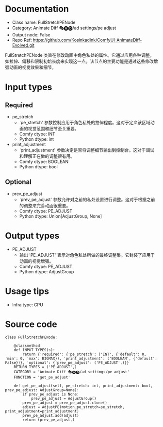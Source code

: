 # Documentation
- Class name: FullStretchPENode
- Category: Animate Diff 🎭🅐🅓/ad settings/pe adjust
- Output node: False
- Repo Ref: https://github.com/Kosinkadink/ComfyUI-AnimateDiff-Evolved.git

FullStretchPENode 类旨在修改动画中角色私处的属性。它通过应用各种调整，如拉伸、偏移和限制初始长度来实现这一点。该节点的主要功能是通过这些修改增强动画的视觉效果和细节。

# Input types
## Required
- pe_stretch
    - 'pe_stretch' 参数控制应用于角色私处的拉伸程度。这对于定义该区域动画的视觉范围和细节至关重要。
    - Comfy dtype: INT
    - Python dtype: int
- print_adjustment
    - 'print_adjustment' 参数决定是否将调整细节输出到控制台。这对于调试和理解正在做的调整很有用。
    - Comfy dtype: BOOLEAN
    - Python dtype: bool
## Optional
- prev_pe_adjust
    - 'prev_pe_adjust' 参数允许对之前的私处设置进行调整。这对于根据之前的调整来完善动画很重要。
    - Comfy dtype: PE_ADJUST
    - Python dtype: Union[AdjustGroup, None]

# Output types
- PE_ADJUST
    - 输出 'PE_ADJUST' 表示对角色私处所做的最终调整集。它封装了应用于动画的视觉增强。
    - Comfy dtype: PE_ADJUST
    - Python dtype: AdjustGroup

# Usage tips
- Infra type: CPU

# Source code
```
class FullStretchPENode:

    @classmethod
    def INPUT_TYPES(s):
        return {'required': {'pe_stretch': ('INT', {'default': 0, 'min': 0, 'max': BIGMAX}), 'print_adjustment': ('BOOLEAN', {'default': False})}, 'optional': {'prev_pe_adjust': ('PE_ADJUST',)}}
    RETURN_TYPES = ('PE_ADJUST',)
    CATEGORY = 'Animate Diff 🎭🅐🅓/ad settings/pe adjust'
    FUNCTION = 'get_pe_adjust'

    def get_pe_adjust(self, pe_stretch: int, print_adjustment: bool, prev_pe_adjust: AdjustGroup=None):
        if prev_pe_adjust is None:
            prev_pe_adjust = AdjustGroup()
        prev_pe_adjust = prev_pe_adjust.clone()
        adjust = AdjustPE(motion_pe_stretch=pe_stretch, print_adjustment=print_adjustment)
        prev_pe_adjust.add(adjust)
        return (prev_pe_adjust,)
```